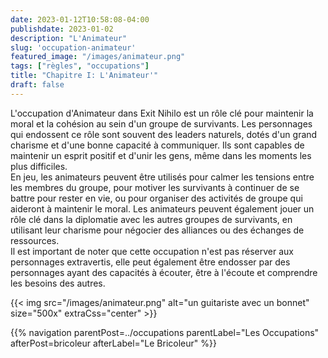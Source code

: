 ```yaml
---
date: 2023-01-12T10:58:08-04:00
publishdate: 2023-01-02
description: "L'Animateur"
slug: 'occupation-animateur'
featured_image: "/images/animateur.png"
tags: ["règles", "occupations"]
title: "Chapitre I: L'Animateur'"
draft: false
---
```


L'occupation d'Animateur dans Exit Nihilo est un rôle clé pour maintenir la moral et la cohésion au sein d'un groupe de survivants. Les personnages qui endossent ce rôle sont souvent des leaders naturels, dotés d'un grand charisme et d'une bonne capacité à communiquer. Ils sont capables de maintenir un esprit positif et d'unir les gens, même dans les moments les plus difficiles.  
En jeu, les animateurs peuvent être utilisés pour calmer les tensions entre les membres du groupe, pour motiver les survivants à continuer de se battre pour rester en vie, ou pour organiser des activités de groupe qui aideront à maintenir le moral. Les animateurs peuvent également jouer un rôle clé dans la diplomatie avec les autres groupes de survivants, en utilisant leur charisme pour négocier des alliances ou des échanges de ressources.  
Il est important de noter que cette occupation n'est pas réserver aux personnages extravertis, elle peut également être endosser par des personnages ayant des capacités à écouter, être à l'écoute et comprendre les besoins des autres.

{{< img src="/images/animateur.png" alt="un guitariste avec un bonnet" size="500x" extraCss="center" >}}

{{% navigation parentPost=../occupations parentLabel="Les Occupations" afterPost=bricoleur afterLabel="Le Bricoleur" %}}
